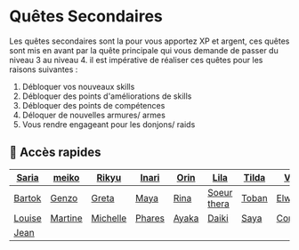 # Quêtes Secondaires

Les quêtes secondaires sont la pour vous apportez XP et argent, ces quêtes sont mis en avant par la quête principale qui vous demande de passer du niveau 3 au niveau 4. il est impérative de réaliser ces quêtes pour les raisons suivantes :&#x20;

1. Débloquer vos nouveaux skills
2. Débloquer des points d'améliorations de skills
3. Débloquer des points de compétences&#x20;
4. Déloquer de nouvelles armures/ armes
5. Vous rendre engageant pour les donjons/ raids


## 📜 Accès rapides

| [Saria](nom-1.md) | [meiko](nom-2.md) | [Rikyu](nom-3.md) | [Inari](nom-4.md) | [Orin](nom-5.md) | [Lila](nom-6.md) | [Tilda](nom-7.md) | [Varn](nom-8.md) |
|---|---|---|---|---|---|---|---|
| [Bartok](nom-9.md) | [Genzo](nom-10.md) | [Greta](nom-11.md) | [Maya](nom-12.md) | [Rina](nom-13.md) | [Soeur thera](nom-14.md) | [Toban](nom-15.md) | [Elwyn](nom-16.md) |
| [Louise](nom-17.md) | [Martine](nom-18.md) | [Michelle](nom-19.md) | [Phares](nom-20.md) | [Ayaka](nom-21.md) | [Daiki](nom-22.md) | [Saya](nom-23.md) | [Corentin](nom-24.md) |
| [Jean](nom-25.md) |   |   |   |   |   |   |   |

